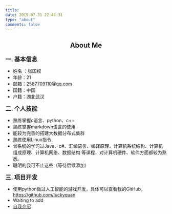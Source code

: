 ```yaml
---
title: 
date: 2019-07-31 22:48:31
type: "about"
comments: false
---
```


## <center>About Me</center>
**<font size=4>一. 基本信息</font>**
- 姓名 ：张国权
- 年龄：21
- 邮箱：2587709110@qq.com
- 国籍：中国
- 户籍：湖北武汉

**<font size=4>二. 个人技能</font>**
- 熟练掌握c语言、python、c++
- 熟练掌握markdown语言的使用
- 能较为完善的搭建大数据分布式集群
- 熟练使用Linux指令
- 曾系统的学习过Java、c#、汇编语言、编译原理、计算机系统结构、计算机组成原理、计算机网络、数据结构 等课程，对计算机硬件、软件方面都较为熟悉。
- 聪明的我可不止这些（等待后续添加）

**<font size=4>三. 项目开发</font>**
- 使用python做过人工智能的游戏开发，具体可以查看我的GitHub，<https://github.com/luckyquan>
- Waiting to add
- [自我介绍](/images/self_introduction.pptx)

